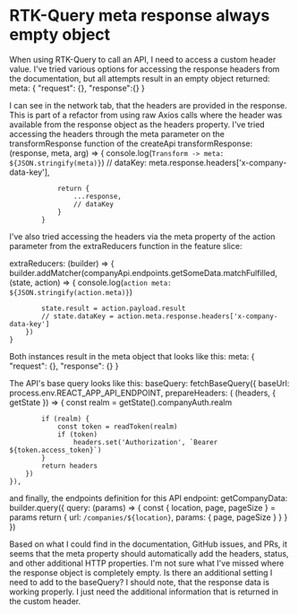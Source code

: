 
# RTK-Query meta response always empty object

When using RTK-Query to call an API, I need to access a custom header value. I've tried various options for accessing the response headers from the documentation, but all attempts result in an empty object returned:
meta: {
    "request": {},
    "response":{}
}

I can see in the network tab, that the headers are provided in the response. This is part of a refactor from using raw Axios calls where the header was available from the response object as the headers property.
I've tried accessing the headers through the meta parameter on the transformResponse function of the createApi
transformResponse: (response, meta, arg) => {
                console.log(`Transform -> meta: ${JSON.stringify(meta)}`)
               // dataKey: meta.response.headers['x-company-data-key'],

                return {
                    ...response,
                    // dataKey
                }
            }

I've also tried accessing the headers via the meta property of the action parameter from the extraReducers function in the feature slice:

extraReducers: (builder) => {
        builder.addMatcher(companyApi.endpoints.getSomeData.matchFulfilled, (state, action) => {
            console.log(`action meta: ${JSON.stringify(action.meta)}`)

            state.result = action.payload.result
            // state.dataKey = action.meta.response.headers['x-company-data-key']
        })
    }


Both instances result in the meta object that looks like this:
meta: {
  "request": {},
  "response": {}
}

The API's base query looks like this:
baseQuery: fetchBaseQuery({
        baseUrl: process.env.REACT_APP_API_ENDPOINT,
        prepareHeaders: ( (headers, { getState }) => {
            const realm = getState().companyAuth.realm

            if (realm) {
                const token = readToken(realm)
                if (token)
                    headers.set('Authorization', `Bearer ${token.access_token}`)
            }
            return headers
        })
    }),

and finally, the endpoints definition for this API endpoint:
getCompanyData: builder.query({
            query: (params) => {
                const { location, page, pageSize } = params
                return {
                    url: `/companies/${location}`,
                    params: { page, pageSize }
                }
            }
        })


Based on what I could find in the documentation, GitHub issues, and PRs, it seems that the meta property should automatically add the headers, status, and other additional HTTP properties. I'm not sure what I've missed where the response object is completely empty. Is there an additional setting I need to add to the baseQuery?
I should note, that the response data is working properly. I just need the additional information that is returned in the custom header.

        